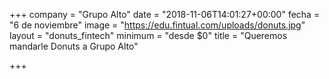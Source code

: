 +++
company = "Grupo Alto"
date = "2018-11-06T14:01:27+00:00"
fecha = "6 de noviembre"
image = "https://edu.fintual.com/uploads/donuts.jpg"
layout = "donuts_fintech"
minimum = "desde $0"
title = "Queremos mandarle Donuts a Grupo Alto"

+++
